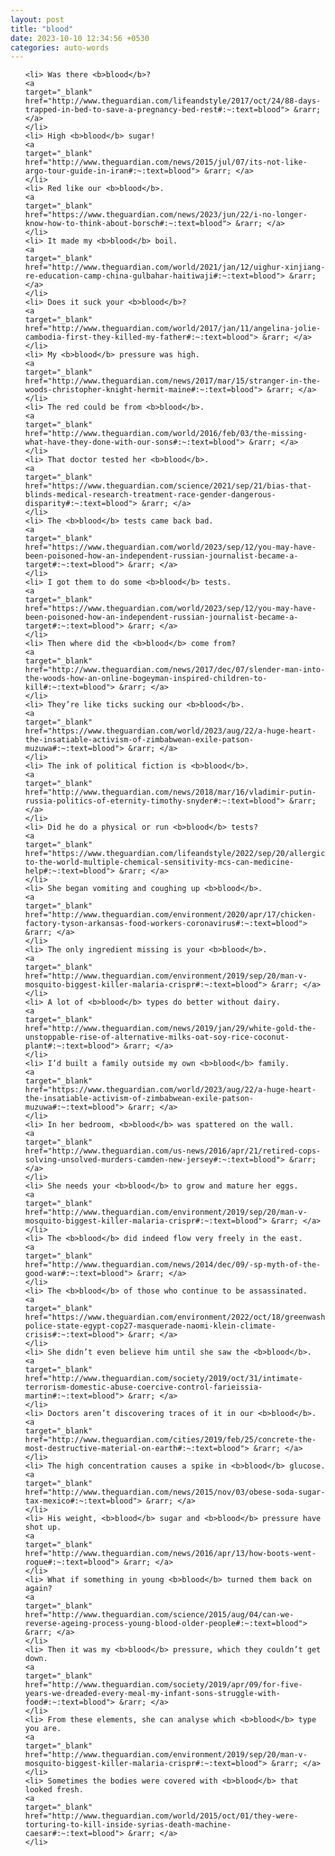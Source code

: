 ```yaml
---
layout: post
title: "blood"
date: 2023-10-10 12:34:56 +0530
categories: auto-words
---
```

<ol>

    <li> Was there <b>blood</b>?
    <a 
    target="_blank" 
    href="http://www.theguardian.com/lifeandstyle/2017/oct/24/88-days-trapped-in-bed-to-save-a-pregnancy-bed-rest#:~:text=blood"> &rarr; </a>
    </li>
    <li> High <b>blood</b> sugar!
    <a 
    target="_blank" 
    href="http://www.theguardian.com/news/2015/jul/07/its-not-like-argo-tour-guide-in-iran#:~:text=blood"> &rarr; </a>
    </li>
    <li> Red like our <b>blood</b>.
    <a 
    target="_blank" 
    href="https://www.theguardian.com/news/2023/jun/22/i-no-longer-know-how-to-think-about-borsch#:~:text=blood"> &rarr; </a>
    </li>
    <li> It made my <b>blood</b> boil.
    <a 
    target="_blank" 
    href="http://www.theguardian.com/world/2021/jan/12/uighur-xinjiang-re-education-camp-china-gulbahar-haitiwaji#:~:text=blood"> &rarr; </a>
    </li>
    <li> Does it suck your <b>blood</b>?
    <a 
    target="_blank" 
    href="http://www.theguardian.com/world/2017/jan/11/angelina-jolie-cambodia-first-they-killed-my-father#:~:text=blood"> &rarr; </a>
    </li>
    <li> My <b>blood</b> pressure was high.
    <a 
    target="_blank" 
    href="http://www.theguardian.com/news/2017/mar/15/stranger-in-the-woods-christopher-knight-hermit-maine#:~:text=blood"> &rarr; </a>
    </li>
    <li> The red could be from <b>blood</b>.
    <a 
    target="_blank" 
    href="http://www.theguardian.com/world/2016/feb/03/the-missing-what-have-they-done-with-our-sons#:~:text=blood"> &rarr; </a>
    </li>
    <li> That doctor tested her <b>blood</b>.
    <a 
    target="_blank" 
    href="https://www.theguardian.com/science/2021/sep/21/bias-that-blinds-medical-research-treatment-race-gender-dangerous-disparity#:~:text=blood"> &rarr; </a>
    </li>
    <li> The <b>blood</b> tests came back bad.
    <a 
    target="_blank" 
    href="https://www.theguardian.com/world/2023/sep/12/you-may-have-been-poisoned-how-an-independent-russian-journalist-became-a-target#:~:text=blood"> &rarr; </a>
    </li>
    <li> I got them to do some <b>blood</b> tests.
    <a 
    target="_blank" 
    href="https://www.theguardian.com/world/2023/sep/12/you-may-have-been-poisoned-how-an-independent-russian-journalist-became-a-target#:~:text=blood"> &rarr; </a>
    </li>
    <li> Then where did the <b>blood</b> come from?
    <a 
    target="_blank" 
    href="http://www.theguardian.com/news/2017/dec/07/slender-man-into-the-woods-how-an-online-bogeyman-inspired-children-to-kill#:~:text=blood"> &rarr; </a>
    </li>
    <li> They’re like ticks sucking our <b>blood</b>.
    <a 
    target="_blank" 
    href="https://www.theguardian.com/world/2023/aug/22/a-huge-heart-the-insatiable-activism-of-zimbabwean-exile-patson-muzuwa#:~:text=blood"> &rarr; </a>
    </li>
    <li> The ink of political fiction is <b>blood</b>.
    <a 
    target="_blank" 
    href="http://www.theguardian.com/news/2018/mar/16/vladimir-putin-russia-politics-of-eternity-timothy-snyder#:~:text=blood"> &rarr; </a>
    </li>
    <li> Did he do a physical or run <b>blood</b> tests?
    <a 
    target="_blank" 
    href="https://www.theguardian.com/lifeandstyle/2022/sep/20/allergic-to-the-world-multiple-chemical-sensitivity-mcs-can-medicine-help#:~:text=blood"> &rarr; </a>
    </li>
    <li> She began vomiting and coughing up <b>blood</b>.
    <a 
    target="_blank" 
    href="http://www.theguardian.com/environment/2020/apr/17/chicken-factory-tyson-arkansas-food-workers-coronavirus#:~:text=blood"> &rarr; </a>
    </li>
    <li> The only ingredient missing is your <b>blood</b>.
    <a 
    target="_blank" 
    href="http://www.theguardian.com/environment/2019/sep/20/man-v-mosquito-biggest-killer-malaria-crispr#:~:text=blood"> &rarr; </a>
    </li>
    <li> A lot of <b>blood</b> types do better without dairy.
    <a 
    target="_blank" 
    href="http://www.theguardian.com/news/2019/jan/29/white-gold-the-unstoppable-rise-of-alternative-milks-oat-soy-rice-coconut-plant#:~:text=blood"> &rarr; </a>
    </li>
    <li> I’d built a family outside my own <b>blood</b> family.
    <a 
    target="_blank" 
    href="https://www.theguardian.com/world/2023/aug/22/a-huge-heart-the-insatiable-activism-of-zimbabwean-exile-patson-muzuwa#:~:text=blood"> &rarr; </a>
    </li>
    <li> In her bedroom, <b>blood</b> was spattered on the wall.
    <a 
    target="_blank" 
    href="http://www.theguardian.com/us-news/2016/apr/21/retired-cops-solving-unsolved-murders-camden-new-jersey#:~:text=blood"> &rarr; </a>
    </li>
    <li> She needs your <b>blood</b> to grow and mature her eggs.
    <a 
    target="_blank" 
    href="http://www.theguardian.com/environment/2019/sep/20/man-v-mosquito-biggest-killer-malaria-crispr#:~:text=blood"> &rarr; </a>
    </li>
    <li> The <b>blood</b> did indeed flow very freely in the east.
    <a 
    target="_blank" 
    href="http://www.theguardian.com/news/2014/dec/09/-sp-myth-of-the-good-war#:~:text=blood"> &rarr; </a>
    </li>
    <li> The <b>blood</b> of those who continue to be assassinated.
    <a 
    target="_blank" 
    href="https://www.theguardian.com/environment/2022/oct/18/greenwashing-police-state-egypt-cop27-masquerade-naomi-klein-climate-crisis#:~:text=blood"> &rarr; </a>
    </li>
    <li> She didn’t even believe him until she saw the <b>blood</b>.
    <a 
    target="_blank" 
    href="http://www.theguardian.com/society/2019/oct/31/intimate-terrorism-domestic-abuse-coercive-control-farieissia-martin#:~:text=blood"> &rarr; </a>
    </li>
    <li> Doctors aren’t discovering traces of it in our <b>blood</b>.
    <a 
    target="_blank" 
    href="http://www.theguardian.com/cities/2019/feb/25/concrete-the-most-destructive-material-on-earth#:~:text=blood"> &rarr; </a>
    </li>
    <li> The high concentration causes a spike in <b>blood</b> glucose.
    <a 
    target="_blank" 
    href="http://www.theguardian.com/news/2015/nov/03/obese-soda-sugar-tax-mexico#:~:text=blood"> &rarr; </a>
    </li>
    <li> His weight, <b>blood</b> sugar and <b>blood</b> pressure have shot up.
    <a 
    target="_blank" 
    href="http://www.theguardian.com/news/2016/apr/13/how-boots-went-rogue#:~:text=blood"> &rarr; </a>
    </li>
    <li> What if something in young <b>blood</b> turned them back on again?
    <a 
    target="_blank" 
    href="http://www.theguardian.com/science/2015/aug/04/can-we-reverse-ageing-process-young-blood-older-people#:~:text=blood"> &rarr; </a>
    </li>
    <li> Then it was my <b>blood</b> pressure, which they couldn’t get down.
    <a 
    target="_blank" 
    href="http://www.theguardian.com/society/2019/apr/09/for-five-years-we-dreaded-every-meal-my-infant-sons-struggle-with-food#:~:text=blood"> &rarr; </a>
    </li>
    <li> From these elements, she can analyse which <b>blood</b> type you are.
    <a 
    target="_blank" 
    href="http://www.theguardian.com/environment/2019/sep/20/man-v-mosquito-biggest-killer-malaria-crispr#:~:text=blood"> &rarr; </a>
    </li>
    <li> Sometimes the bodies were covered with <b>blood</b> that looked fresh.
    <a 
    target="_blank" 
    href="http://www.theguardian.com/world/2015/oct/01/they-were-torturing-to-kill-inside-syrias-death-machine-caesar#:~:text=blood"> &rarr; </a>
    </li>